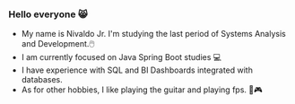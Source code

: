 ### Hello everyone 😸
- My name is Nivaldo Jr. I'm studying the last period of Systems Analysis and Development.🖱️
- I am currently focused on Java Spring Boot studies 💻
- I have experience with SQL and BI Dashboards integrated with databases.
- As for other hobbies, I like playing the guitar and playing fps. 🎸🎮
